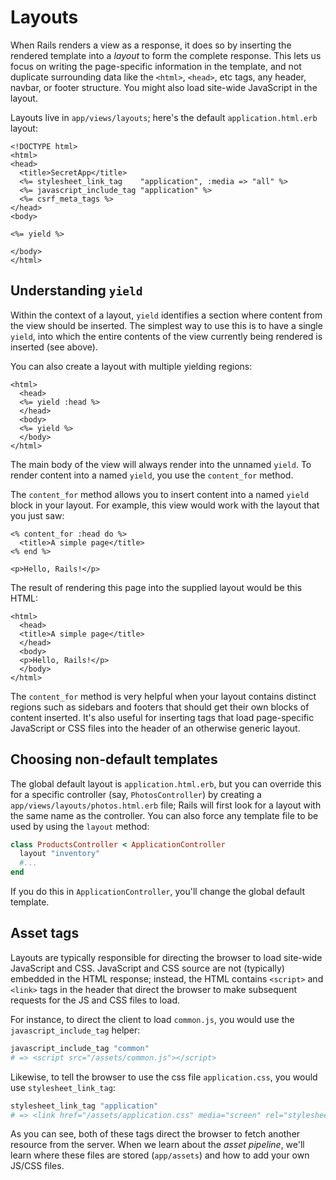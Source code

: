 # Layouts

When Rails renders a view as a response, it does so by inserting the
rendered template into a *layout* to form the complete response. This
lets us focus on writing the page-specific information in the
template, and not duplicate surrounding data like the `<html>`,
`<head>`, etc tags, any header, navbar, or footer structure. You might
also load site-wide JavaScript
in the layout.

Layouts live in `app/views/layouts`; here's the default
`application.html.erb` layout:

```html+erb
<!DOCTYPE html>
<html>
<head>
  <title>SecretApp</title>
  <%= stylesheet_link_tag    "application", :media => "all" %>
  <%= javascript_include_tag "application" %>
  <%= csrf_meta_tags %>
</head>
<body>

<%= yield %>

</body>
</html>
```

## Understanding `yield`

Within the context of a layout, `yield` identifies a section where
content from the view should be inserted. The simplest way to use this
is to have a single `yield`, into which the entire contents of the
view currently being rendered is inserted (see above).

You can also create a layout with multiple yielding regions:

```html+erb
<html>
  <head>
  <%= yield :head %>
  </head>
  <body>
  <%= yield %>
  </body>
</html>
```

The main body of the view will always render into the unnamed
`yield`. To render content into a named `yield`, you use the
`content_for` method.

The `content_for` method allows you to insert content into a named
`yield` block in your layout. For example, this view would work with
the layout that you just saw:

```html+erb
<% content_for :head do %>
  <title>A simple page</title>
<% end %>

<p>Hello, Rails!</p>
```

The result of rendering this page into the supplied layout would be
this HTML:

```html+erb
<html>
  <head>
  <title>A simple page</title>
  </head>
  <body>
  <p>Hello, Rails!</p>
  </body>
</html>
```

The `content_for` method is very helpful when your layout contains
distinct regions such as sidebars and footers that should get their
own blocks of content inserted. It's also useful for inserting tags
that load page-specific JavaScript or CSS files into the header of an
otherwise generic layout.

## Choosing non-default templates

The global default layout is `application.html.erb`, but you can
override this for a specific controller (say, `PhotosController`) by
creating a `app/views/layouts/photos.html.erb` file; Rails will first
look for a layout with the same name as the controller. You can also
force any template file to be used by using the `layout` method:

```ruby
class ProductsController < ApplicationController
  layout "inventory"
  #...
end
```

If you do this in `ApplicationController`, you'll change the global
default template.

## Asset tags

Layouts are typically responsible for directing the browser to load
site-wide JavaScript and CSS. JavaScript and CSS source are not
(typically) embedded in the HTML response; instead, the HTML contains
`<script>` and `<link>` tags in the header that direct the browser to
make subsequent requests for the JS and CSS files to load.

For instance, to direct the client to load `common.js`, you would use
the `javascript_include_tag` helper:

```ruby
javascript_include_tag "common"
# => <script src="/assets/common.js"></script>
```

Likewise, to tell the browser to use the css file `application.css`,
you would use `stylesheet_link_tag`:

```ruby
stylesheet_link_tag "application"
# => <link href="/assets/application.css" media="screen" rel="stylesheet" />
```

As you can see, both of these tags direct the browser to fetch another
resource from the server. When we learn about the *asset pipeline*,
we'll learn where these files are stored (`app/assets`) and how to add
your own JS/CSS files.

